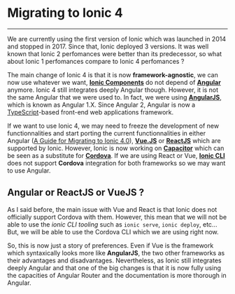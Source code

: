 # Migrating to Ionic 4
___

We are currently using the first version of Ionic which was launched in 2014 and stopped in 2017. Since that, Ionic deployed 3 versions. It was well known that Ionic 2 perfomances were better than its predecessor, so what about Ionic 1 perfomances compare to Ionic 4 perfomances ?

The main change of Ionic 4 is that it is now **framework-agnostic**, we can now use whatever we want, [**Ionic Components**](https://ionicframework.com/docs/components) do not depend of [**Angular**](https://angular.io/) anymore. Ionic 4 still integrates deeply Angular though. However, it is not the same Angular that we were used to. In fact, we were using [**AngularJS**](https://angularjs.org/), which is known as Angular 1.X. Since Angular 2, Angular is now a [TypeScript](https://www.typescriptlang.org/)-based front-end web applications framework. 

If we want to use Ionic 4, we may need to freeze the development of new functionnalities and start porting the current functionnalities in either Angular ([A Guide for Migrating to Ionic 4.0](https://ionicframework.com/blog/a-guide-for-migrating-to-ionic-4-0/)), [**Vue.JS**](https://vuejs.org/) or [**ReactJS**](https://reactjs.org/) which are supported by Ionic. However, Ionic is now working on [**Capacitor**](https://capacitor.ionicframework.com/) which can be seen as a substitute for [**Cordova**](https://cordova.apache.org/). If we are using React or Vue, [**Ionic CLI**](https://ionicframework.com/docs/cli) does not support **Cordova** integration for both frameworks so we may want to use Angular. 

## Angular or ReactJS or VueJS ?

As I said before, the main issue with Vue and React is that Ionic does not officially support Cordova with them. However, this mean that we will not be able to use the *ionic CLI tooling* such as `ionic serve`, `ionic deploy`, etc... But, we will be able to use the Cordova CLI which we are using right now. 

So, this is now just a story of preferences. Even if Vue is the framework which syntaxically looks more like **AngularJS**, the two other frameworks as their advantages and disadvantages. Nevertheless, as Ionic still integrates deeply Angular and that one of the big changes is that it is now fully using the capacities of Angular Router and the documentation is more thorough in Angular. 